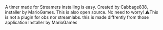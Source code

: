 A timer made for Streamers installing is easy. Created by Cabbage838, installer by MarioGames.
This is also open source. No need to worry!
⚠️This is not a plugin for obs nor streamlabs. this is made diffrently from those application
Installer by MarioGames
